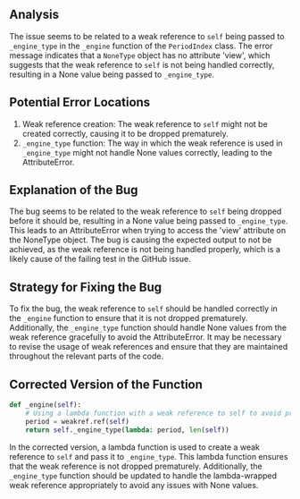 ## Analysis
The issue seems to be related to a weak reference to `self` being passed to `_engine_type` in the `_engine` function of the `PeriodIndex` class. The error message indicates that a `NoneType` object has no attribute 'view', which suggests that the weak reference to `self` is not being handled correctly, resulting in a None value being passed to `_engine_type`.

## Potential Error Locations
1. Weak reference creation: The weak reference to `self` might not be created correctly, causing it to be dropped prematurely.
2. `_engine_type` function: The way in which the weak reference is used in `_engine_type` might not handle None values correctly, leading to the AttributeError.

## Explanation of the Bug
The bug seems to be related to the weak reference to `self` being dropped before it should be, resulting in a None value being passed to `_engine_type`. This leads to an AttributeError when trying to access the 'view' attribute on the NoneType object. The bug is causing the expected output to not be achieved, as the weak reference is not being handled properly, which is a likely cause of the failing test in the GitHub issue.

## Strategy for Fixing the Bug
To fix the bug, the weak reference to `self` should be handled correctly in the `_engine` function to ensure that it is not dropped prematurely. Additionally, the `_engine_type` function should handle None values from the weak reference gracefully to avoid the AttributeError. It may be necessary to revise the usage of weak references and ensure that they are maintained throughout the relevant parts of the code.

## Corrected Version of the Function
```python
def _engine(self):
    # Using a lambda function with a weak reference to self to avoid premature dropping
    period = weakref.ref(self)
    return self._engine_type(lambda: period, len(self))
```

In the corrected version, a lambda function is used to create a weak reference to `self` and pass it to `_engine_type`. This lambda function ensures that the weak reference is not dropped prematurely. Additionally, the `_engine_type` function should be updated to handle the lambda-wrapped weak reference appropriately to avoid any issues with None values.
